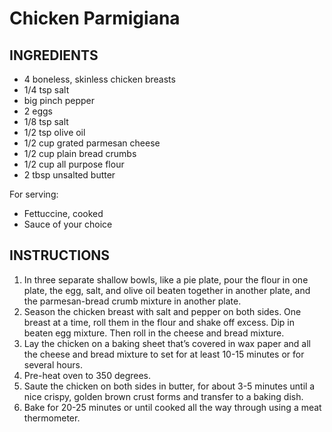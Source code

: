 # Chicken Parmigiana

## INGREDIENTS

- 4 boneless, skinless chicken breasts
- 1/4 tsp salt
- big pinch pepper
- 2 eggs
- 1/8 tsp salt
- 1/2 tsp olive oil
- 1/2 cup grated parmesan cheese
- 1/2 cup plain bread crumbs
- 1/2 cup all purpose flour
- 2 tbsp unsalted butter

For serving:
- Fettuccine, cooked
- Sauce of your choice

## INSTRUCTIONS

1. In three separate shallow bowls, like a pie plate, pour the flour in one plate, the egg, salt, and olive oil beaten together in another plate, and the parmesan-bread crumb mixture in another plate.
2. Season the chicken breast with salt and pepper on both sides. One breast at a time, roll them in the flour and shake off excess. Dip in beaten egg mixture. Then roll in the cheese and bread mixture.
3. Lay the chicken on a baking sheet that’s covered in wax paper and all the cheese and bread mixture to set for at least 10-15 minutes or for several hours.
4. Pre-heat oven to 350 degrees.
5. Saute the chicken on both sides in butter, for about 3-5 minutes until a nice crispy, golden brown crust forms and transfer to a baking dish.
6. Bake for 20-25 minutes or until cooked all the way through using a meat thermometer.
